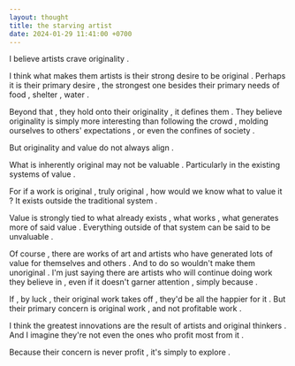 ```yaml
---
layout: thought
title: the starving artist
date: 2024-01-29 11:41:00 +0700
---
```


I believe artists crave originality . 

I think what makes them artists is their strong desire to be original . Perhaps it is their primary desire , the strongest one besides their primary needs of food , shelter , water . 

Beyond that , they hold onto their originality , it defines them . They believe originality is simply more interesting than following the crowd , molding ourselves to others' expectations , or even the confines of society . 

But originality and value do not always align . 

What is inherently original may not be valuable . Particularly in the existing systems of value . 

For if a work is original , truly original , how would we know what to value it ? It exists outside the traditional system . 

Value is strongly tied to what already exists , what works , what generates more of said value . Everything outside of that system can be said to be unvaluable . 

Of course , there are works of art and artists who have generated lots of value for themselves and others . And to do so wouldn't make them unoriginal . I'm just saying there are artists who will continue doing work they believe in , even if it doesn't garner attention , simply because . 

If , by luck , their original work takes off , they'd be all the happier for it . But their primary concern is original work , and not profitable work .

I think the greatest innovations are the result of artists and original thinkers . And I imagine they're not even the ones who profit most from it . 

Because their concern is never profit , it's simply to explore . 
